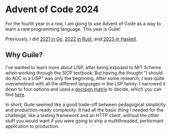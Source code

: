 # Advent of Code 2024

For the fourth year in a row, I am going to use Advent of Code as a way to learn a new programming language. This year is Guile!

Previously, I did [2021 in Go](https://github.com/emilioziniades/advent-of-code-2021), [2022 in Rust](https://github.com/emilioziniades/advent-of-code-2022), and [2023 in Haskell](https://github.com/emilioziniades/advent-of-code-2023).

## Why Guile?

I've wanted to learn more about LISP, after being exposed to MIT Scheme when working through the SICP textbook.
But having the thought "I should do AOC in a LISP" was only the beginning.
After some research, I was quite overwhelmed with all the different languages in the LSP family.
I narrowed it down to four options and used a [decision matrix](https://youtu.be/c5QF2HjHLSE?t=2348) to decide, which you can find [here](https://github.com/emilioziniades/advent-of-code-2024/blob/main/.github/assets/decision-matrix.png).

In short, Guile seemed like a good trade-off between pedagogical simplicity and production-ready complexity.
It had all the basic thing I needed for the challenge, like a testing framework and an HTTP client, without the other stuff you would want if you were going to ship a multithreaded, performant application to production.
